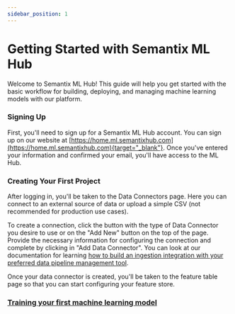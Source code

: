 ```yaml
---
sidebar_position: 1
---
```


# Getting Started with Semantix ML Hub

Welcome to Semantix ML Hub! This guide will help you get started with the basic workflow for building, deploying, and managing machine learning models with our platform.

### Signing Up
First, you'll need to sign up for a Semantix ML Hub account. You can sign up on our website at [https://home.ml.semantixhub.com](https://home.ml.semantixhub.com){target="_blank"}. Once you've entered your information and confirmed your email, you'll have access to the ML Hub.

### Creating Your First Project
After logging in, you'll be taken to the Data Connectors page. Here you can connect to an external source of data or upload a simple CSV (not recommended for production use cases).

To create a connection, click the button with the type of Data Connector you desire to use or on the "Add New" button on the top of the page. Provide the necessary information for configuring the connection and complete by clicking in "Add Data Connector". You can look at our documentation for learning [how to build an ingestion integration with your preferred data pipeline management tool](/).

Once your data connector is created, you'll be taken to the feature table page so that you can start configuring your feature store.

### [Training your first machine learning model](/)